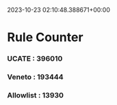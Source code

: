 2023-10-23 02:10:48.388671+00:00
# Rule Counter 
 ### UCATE : 396010

 ### Veneto : 193444

 ### Allowlist : 13930